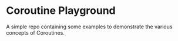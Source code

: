 # Coroutine Playground

A simple repo containing some examples to demonstrate the various concepts of Coroutines.